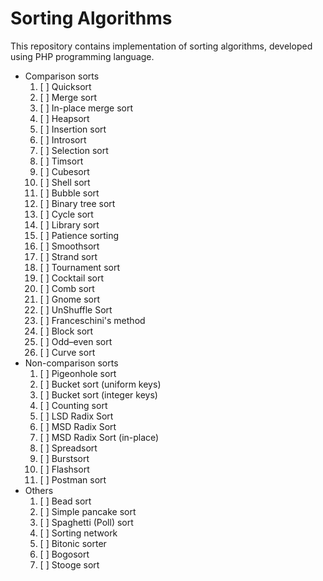 # Sorting Algorithms
This repository contains implementation of sorting algorithms, developed using PHP programming language.

+ Comparison sorts
    1. [ ] Quicksort
    2. [ ] Merge sort
    3. [ ] In-place merge sort
    4. [ ] Heapsort
    5. [ ] Insertion sort
    6. [ ] Introsort
    7. [ ] Selection sort
    8. [ ] Timsort
    9. [ ] Cubesort
    10. [ ] Shell sort
    11. [ ] Bubble sort
    12. [ ] Binary tree sort
    13. [ ] Cycle sort
    14. [ ] Library sort
    15. [ ] Patience sorting
    16. [ ] Smoothsort
    17. [ ] Strand sort
    18. [ ] Tournament sort
    19. [ ] Cocktail sort
    20. [ ] Comb sort
    21. [ ] Gnome sort
    22. [ ] UnShuffle Sort
    23. [ ] Franceschini's method
    24. [ ] Block sort
    25. [ ] Odd–even sort
    26. [ ] Curve sort
+ Non-comparison sorts
    1. [ ] Pigeonhole sort
    2. [ ] Bucket sort (uniform keys)
    3. [ ] Bucket sort (integer keys)
    4. [ ] Counting sort
    5. [ ] LSD Radix Sort
    6. [ ] MSD Radix Sort
    7. [ ] MSD Radix Sort (in-place)
    8. [ ] Spreadsort
    9. [ ] Burstsort
    10. [ ] Flashsort
    11. [ ] Postman sort
+ Others
    1. [ ] Bead sort
    2. [ ] Simple pancake sort
    3. [ ] Spaghetti (Poll) sort
    4. [ ] Sorting network
    5. [ ] Bitonic sorter
    6. [ ] Bogosort
    7. [ ] Stooge sort